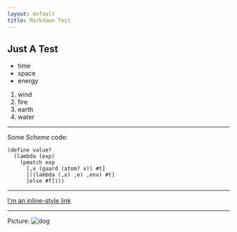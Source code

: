 ```yaml
---
layout: default
title: Markdown Test
---
```


Just A Test
-----------


* time
* space
* energy

1. wind
2. fire
3. earth
4. water


---------------------------------------

Some *Scheme* code:

    (define value?
      (lambda (exp)
        (pmatch exp
          [,x (guard (atom? x)) #t]
          [((lambda (,x) ,e) ,env) #t]
          [else #f])))

--------------------------

[I'm an inline-style link](https://www.google.com)

--------------------------

Picture:
![dog](https://encrypted-tbn1.gstatic.com/images?q=tbn:ANd9GcTVZdc4qJd7an7I87cwFr_jum3bD8kululFx0YU8SgSw6Qne4A1 
  "dog")


